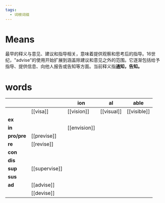 ```yaml
---
tags:
  - 词根词缀
---
```

# Means
最早的释义与意见、建议和指导相关，意味着提供观察和思考后的指导。16世纪，"advise"的使用开始扩展到涵盖除建议和意见之外的范围。它逐渐包括给予指导、提供信息、向他人报告或告知等方面。当前释义指**通知，告知。**
# words
|             |               | **ion**      | **al**     | **able**    |
| ----------- | ------------- | ------------ | ---------- | ----------- |
|             | [[visa]]      | [[vision]]   | [[visual]] | [[visible]] |
| **ex**      |               |              |            |             |
| **in**      |               | [[envision]] |            |             |
| **pro/pre** | [[previse]]   |              |            |             |
| **re**      | [[revise]]    |              |            |             |
| **con**     |               |              |            |             |
| **dis**     |               |              |            |             |
| **sup**     | [[supervise]] |              |            |             |
| **sus**     |               |              |            |             |
| **ad**      | [[advise]]    |              |            |             |
|             | [[devise]]    |              |            |             |
